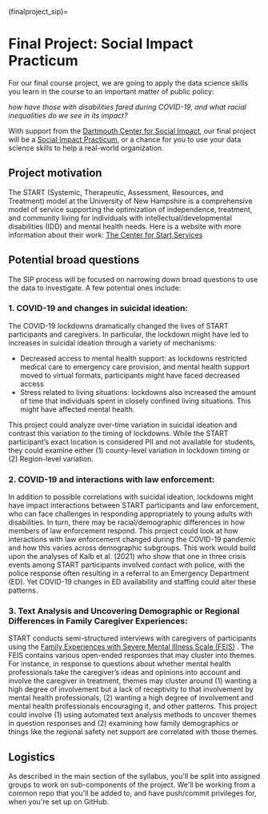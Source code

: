 (finalproject_sip)=

# Final Project: Social Impact Practicum

For our final course project, we are going to apply the data science skills you learn in the course to an important matter of public policy: 

*how have those with disabilities fared during COVID-19, and what racial inequalities do we see in its impact?*

With support from the [Dartmouth Center for Social Impact](https://students.dartmouth.edu/social-impact/), our final project will be a [Social Impact Practicum](https://students.dartmouth.edu/social-impact/programs-initiatives/students/social-impact-practicums-sips), or a chance for you to use your data science skills to help a real-world organization.


## Project motivation

The START (Systemic, Therapeutic, Assessment, Resources, and Treatment) model at the University of New Hampshire is a comprehensive model of service supporting the optimization of independence, treatment, and community living for individuals with intellectual/developmental disabilities (IDD) and mental health needs. Here is a website with more information about their work: [The Center for Start Services](https://centerforstartservices.org/)

## Potential broad questions

The SIP process will be focused on narrowing down broad questions to use the data to investigate. A few potential ones include:

### 1. COVID-19 and changes in suicidal ideation: 

The COVID-19 lockdowns dramatically changed the lives of START participants and caregivers. In particular, the lockdown might have led to increases in suicidal ideation through a variety of mechanisms:
- Decreased access to mental health support: as lockdowns restricted medical care to emergency care provision, and mental health support moved to virtual formats, participants might have faced decreased access
- Stress related to living situations: lockdowns also increased the amount of time that individuals spent in closely confined living situations. This might have affected mental health.

This project could analyze over-time variation in suicidal ideation and contrast this variation to the timing of lockdowns. While the START participant’s exact location is considered PII and not available for students, they could examine either (1) county-level variation in lockdown timing or (2) Region-level variation.

### 2. COVID-19 and interactions with law enforcement:

In addition to possible correlations with suicidal ideation, lockdowns might have impact interactions between START participants and law enforcement, who can face challenges in responding appropriately to young adults with disabilities. In turn, there may be racial/demographic differences in how members of law enforcement respond. This project could look at how interactions with law enforcement changed during the COVID-19 pandemic and how this varies across demographic subgroups. This work would build upon the analyses of Kalb et al. (2021) who show that one in three crisis events among START participants involved contact with police, with the police response often resulting in a referral to an Emergency Department (ED). Yet COVID-19 changes in ED availability and staffing could alter these patterns.

### 3. Text Analysis and Uncovering Demographic or Regional Differences in Family Caregiver Experiences: 

START conducts semi-structured interviews with caregivers of participants using the [Family Experiences with Severe Mental Illness Scale (FEIS)](https://www.hsri.org/publication/Toolkit_on_Evaluating_Family_Experiences_with_Severe_Mental_Illness) . The FEIS contains various open-ended responses that may cluster into themes. For instance, in response to questions about whether mental health professionals take the caregiver’s ideas and opinions into account and involve the caregiver in treatment, themes may cluster around (1) wanting a high degree of involvement but a lack of receptivity to that involvement by mental health professionals, (2) wanting a high degree of involvement and mental health professionals encouraging it, and other patterns. This project could involve (1) using automated text analysis methods to uncover themes in question responses and (2) examining how family demographics or things like the regional safety net support are correlated with those themes.

## Logistics

As described in the main section of the syllabus, you'll be split into assigned groups to work on sub-components of the project. We'll be working from a common repo that you'll be added to, and have push/commit privileges for, when you're set up on GitHub.

